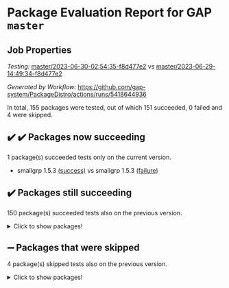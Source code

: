 # Package Evaluation Report for GAP `master`

## Job Properties

*Testing:* [master/2023-06-30-02:54:35-f8d477e2](https://github.com/gap-system/PackageDistro/blob/data/reports/master/2023-06-30-02:54:35-f8d477e2) vs [master/2023-06-29-14:49:34-f8d477e2](https://github.com/gap-system/PackageDistro/blob/data/reports/master/2023-06-29-14:49:34-f8d477e2)

*Generated by Workflow:* https://github.com/gap-system/PackageDistro/actions/runs/5418644936

In total, 155 packages were tested, out of which 151 succeeded, 0 failed and 4 were skipped.

## :heavy_check_mark: :heavy_check_mark: Packages now succeeding

1 package(s) succeeded tests only on the current version.
- smallgrp 1.5.3 [(success)](https://github.com/gap-system/PackageDistro/actions/runs/5418644936/jobs/9851091034) vs smallgrp 1.5.3 [(failure)](https://github.com/gap-system/PackageDistro/actions/runs/5413241680/jobs/9838932797)

## :heavy_check_mark: Packages still succeeding

150 package(s) succeeded tests also on the previous version.
<details><summary>Click to show packages!</summary>

- 4ti2interface 2023.02-04 [(success)](https://github.com/gap-system/PackageDistro/actions/runs/5418644936/jobs/9851082380)
- ace 5.6.2 [(success)](https://github.com/gap-system/PackageDistro/actions/runs/5418644936/jobs/9851082473)
- aclib 1.3.2 [(success)](https://github.com/gap-system/PackageDistro/actions/runs/5418644936/jobs/9851082540)
- agt 0.3.1 [(success)](https://github.com/gap-system/PackageDistro/actions/runs/5418644936/jobs/9851082595)
- alnuth 3.2.1 [(success)](https://github.com/gap-system/PackageDistro/actions/runs/5418644936/jobs/9851082661)
- anupq 3.3.0 [(success)](https://github.com/gap-system/PackageDistro/actions/runs/5418644936/jobs/9851082727)
- atlasrep 2.1.6 [(success)](https://github.com/gap-system/PackageDistro/actions/runs/5418644936/jobs/9851082800)
- autodoc 2023.06.19 [(success)](https://github.com/gap-system/PackageDistro/actions/runs/5418644936/jobs/9851082876)
- automata 1.15 [(success)](https://github.com/gap-system/PackageDistro/actions/runs/5418644936/jobs/9851082950)
- automgrp 1.3.2 [(success)](https://github.com/gap-system/PackageDistro/actions/runs/5418644936/jobs/9851083019)
- autpgrp 1.11 [(success)](https://github.com/gap-system/PackageDistro/actions/runs/5418644936/jobs/9851083075)
- cap 2023.06-08 [(success)](https://github.com/gap-system/PackageDistro/actions/runs/5418644936/jobs/9851083145)
- caratinterface 2.3.5 [(success)](https://github.com/gap-system/PackageDistro/actions/runs/5418644936/jobs/9851083206)
- cddinterface 2022.11.01 [(success)](https://github.com/gap-system/PackageDistro/actions/runs/5418644936/jobs/9851083271)
- circle 1.6.6 [(success)](https://github.com/gap-system/PackageDistro/actions/runs/5418644936/jobs/9851083343)
- classicpres 1.22 [(success)](https://github.com/gap-system/PackageDistro/actions/runs/5418644936/jobs/9851083419)
- cohomolo 1.6.11 [(success)](https://github.com/gap-system/PackageDistro/actions/runs/5418644936/jobs/9851083493)
- congruence 1.2.5 [(success)](https://github.com/gap-system/PackageDistro/actions/runs/5418644936/jobs/9851083563)
- corelg 1.56 [(success)](https://github.com/gap-system/PackageDistro/actions/runs/5418644936/jobs/9851083625)
- crime 1.6 [(success)](https://github.com/gap-system/PackageDistro/actions/runs/5418644936/jobs/9851083692)
- crisp 1.4.6 [(success)](https://github.com/gap-system/PackageDistro/actions/runs/5418644936/jobs/9851083751)
- crypting 0.10.4 [(success)](https://github.com/gap-system/PackageDistro/actions/runs/5418644936/jobs/9851083807)
- cryst 4.1.26 [(success)](https://github.com/gap-system/PackageDistro/actions/runs/5418644936/jobs/9851083874)
- crystcat 1.1.10 [(success)](https://github.com/gap-system/PackageDistro/actions/runs/5418644936/jobs/9851083948)
- ctbllib 1.3.6 [(success)](https://github.com/gap-system/PackageDistro/actions/runs/5418644936/jobs/9851084006)
- cubefree 1.19 [(success)](https://github.com/gap-system/PackageDistro/actions/runs/5418644936/jobs/9851084073)
- curlinterface 2.3.2 [(success)](https://github.com/gap-system/PackageDistro/actions/runs/5418644936/jobs/9851084137)
- cvec 2.8.1 [(success)](https://github.com/gap-system/PackageDistro/actions/runs/5418644936/jobs/9851084201)
- datastructures 0.3.0 [(success)](https://github.com/gap-system/PackageDistro/actions/runs/5418644936/jobs/9851084286)
- deepthought 1.0.6 [(success)](https://github.com/gap-system/PackageDistro/actions/runs/5418644936/jobs/9851084358)
- design 1.8 [(success)](https://github.com/gap-system/PackageDistro/actions/runs/5418644936/jobs/9851084435)
- difsets 2.3.1 [(success)](https://github.com/gap-system/PackageDistro/actions/runs/5418644936/jobs/9851084501)
- digraphs 1.6.2 [(success)](https://github.com/gap-system/PackageDistro/actions/runs/5418644936/jobs/9851084575)
- edim 1.3.7 [(success)](https://github.com/gap-system/PackageDistro/actions/runs/5418644936/jobs/9851084646)
- example 4.3.4 [(success)](https://github.com/gap-system/PackageDistro/actions/runs/5418644936/jobs/9851084714)
- examplesforhomalg 2023.02-04 [(success)](https://github.com/gap-system/PackageDistro/actions/runs/5418644936/jobs/9851084773)
- factint 1.6.3 [(success)](https://github.com/gap-system/PackageDistro/actions/runs/5418644936/jobs/9851084829)
- ferret 1.0.9 [(success)](https://github.com/gap-system/PackageDistro/actions/runs/5418644936/jobs/9851084872)
- fga 1.5.0 [(success)](https://github.com/gap-system/PackageDistro/actions/runs/5418644936/jobs/9851084946)
- fining 1.5.5 [(success)](https://github.com/gap-system/PackageDistro/actions/runs/5418644936/jobs/9851084991)
- float 1.0.3 [(success)](https://github.com/gap-system/PackageDistro/actions/runs/5418644936/jobs/9851085050)
- format 1.4.3 [(success)](https://github.com/gap-system/PackageDistro/actions/runs/5418644936/jobs/9851085109)
- forms 1.2.9 [(success)](https://github.com/gap-system/PackageDistro/actions/runs/5418644936/jobs/9851085148)
- fplsa 1.2.6 [(success)](https://github.com/gap-system/PackageDistro/actions/runs/5418644936/jobs/9851085201)
- fr 2.4.12 [(success)](https://github.com/gap-system/PackageDistro/actions/runs/5418644936/jobs/9851085251)
- francy 2.0.3 [(success)](https://github.com/gap-system/PackageDistro/actions/runs/5418644936/jobs/9851085309)
- fwtree 1.3 [(success)](https://github.com/gap-system/PackageDistro/actions/runs/5418644936/jobs/9851085361)
- gapdoc 1.6.6 [(success)](https://github.com/gap-system/PackageDistro/actions/runs/5418644936/jobs/9851085433)
- gauss 2023.02-04 [(success)](https://github.com/gap-system/PackageDistro/actions/runs/5418644936/jobs/9851085493)
- gaussforhomalg 2023.02-04 [(success)](https://github.com/gap-system/PackageDistro/actions/runs/5418644936/jobs/9851085557)
- gbnp 1.0.5 [(success)](https://github.com/gap-system/PackageDistro/actions/runs/5418644936/jobs/9851085630)
- generalizedmorphismsforcap 2023.03-01 [(success)](https://github.com/gap-system/PackageDistro/actions/runs/5418644936/jobs/9851085691)
- genss 1.6.8 [(success)](https://github.com/gap-system/PackageDistro/actions/runs/5418644936/jobs/9851085778)
- gradedmodules 2023.02-04 [(success)](https://github.com/gap-system/PackageDistro/actions/runs/5418644936/jobs/9851085832)
- gradedringforhomalg 2023.02-04 [(success)](https://github.com/gap-system/PackageDistro/actions/runs/5418644936/jobs/9851085903)
- grape 4.9.0 [(success)](https://github.com/gap-system/PackageDistro/actions/runs/5418644936/jobs/9851085954)
- groupoids 1.73 [(success)](https://github.com/gap-system/PackageDistro/actions/runs/5418644936/jobs/9851086027)
- grpconst 2.6.4 [(success)](https://github.com/gap-system/PackageDistro/actions/runs/5418644936/jobs/9851086098)
- guarana 0.96.3 [(success)](https://github.com/gap-system/PackageDistro/actions/runs/5418644936/jobs/9851086165)
- guava 3.18 [(success)](https://github.com/gap-system/PackageDistro/actions/runs/5418644936/jobs/9851086231)
- hap 1.56 [(success)](https://github.com/gap-system/PackageDistro/actions/runs/5418644936/jobs/9851086306)
- hapcryst 0.1.15 [(success)](https://github.com/gap-system/PackageDistro/actions/runs/5418644936/jobs/9851086376)
- hecke 1.5.3 [(success)](https://github.com/gap-system/PackageDistro/actions/runs/5418644936/jobs/9851086439)
- help 3.5 [(success)](https://github.com/gap-system/PackageDistro/actions/runs/5418644936/jobs/9851086509)
- homalg 2023.02-05 [(success)](https://github.com/gap-system/PackageDistro/actions/runs/5418644936/jobs/9851086583)
- homalgtocas 2023.02-04 [(success)](https://github.com/gap-system/PackageDistro/actions/runs/5418644936/jobs/9851086643)
- idrel 2.45 [(success)](https://github.com/gap-system/PackageDistro/actions/runs/5418644936/jobs/9851086701)
- images 1.3.1 [(success)](https://github.com/gap-system/PackageDistro/actions/runs/5418644936/jobs/9851086772)
- intpic 0.3.0 [(success)](https://github.com/gap-system/PackageDistro/actions/runs/5418644936/jobs/9851086836)
- io 4.8.1 [(success)](https://github.com/gap-system/PackageDistro/actions/runs/5418644936/jobs/9851086895)
- io_forhomalg 2023.02-04 [(success)](https://github.com/gap-system/PackageDistro/actions/runs/5418644936/jobs/9851086956)
- irredsol 1.4.4 [(success)](https://github.com/gap-system/PackageDistro/actions/runs/5418644936/jobs/9851087015)
- json 2.1.1 [(success)](https://github.com/gap-system/PackageDistro/actions/runs/5418644936/jobs/9851087076)
- jupyterkernel 1.5.0 [(success)](https://github.com/gap-system/PackageDistro/actions/runs/5418644936/jobs/9851087142)
- jupyterviz 1.5.6 [(success)](https://github.com/gap-system/PackageDistro/actions/runs/5418644936/jobs/9851087218)
- kan 1.35 [(success)](https://github.com/gap-system/PackageDistro/actions/runs/5418644936/jobs/9851087272)
- kbmag 1.5.11 [(success)](https://github.com/gap-system/PackageDistro/actions/runs/5418644936/jobs/9851087350)
- laguna 3.9.6 [(success)](https://github.com/gap-system/PackageDistro/actions/runs/5418644936/jobs/9851087446)
- liealgdb 2.2.1 [(success)](https://github.com/gap-system/PackageDistro/actions/runs/5418644936/jobs/9851087519)
- liepring 2.8 [(success)](https://github.com/gap-system/PackageDistro/actions/runs/5418644936/jobs/9851087603)
- liering 2.4.2 [(success)](https://github.com/gap-system/PackageDistro/actions/runs/5418644936/jobs/9851087671)
- linearalgebraforcap 2023.06-02 [(success)](https://github.com/gap-system/PackageDistro/actions/runs/5418644936/jobs/9851087753)
- localizeringforhomalg 2023.02-04 [(success)](https://github.com/gap-system/PackageDistro/actions/runs/5418644936/jobs/9851087827)
- loops 3.4.3 [(success)](https://github.com/gap-system/PackageDistro/actions/runs/5418644936/jobs/9851087903)
- lpres 1.0.3 [(success)](https://github.com/gap-system/PackageDistro/actions/runs/5418644936/jobs/9851087985)
- majoranaalgebras 1.5.1 [(success)](https://github.com/gap-system/PackageDistro/actions/runs/5418644936/jobs/9851088080)
- mapclass 1.4.6 [(success)](https://github.com/gap-system/PackageDistro/actions/runs/5418644936/jobs/9851088141)
- matgrp 0.70 [(success)](https://github.com/gap-system/PackageDistro/actions/runs/5418644936/jobs/9851088227)
- matricesforhomalg 2023.02-04 [(success)](https://github.com/gap-system/PackageDistro/actions/runs/5418644936/jobs/9851088309)
- modisom 2.5.4 [(success)](https://github.com/gap-system/PackageDistro/actions/runs/5418644936/jobs/9851088373)
- modulepresentationsforcap 2023.06-02 [(success)](https://github.com/gap-system/PackageDistro/actions/runs/5418644936/jobs/9851088440)
- modules 2023.02-04 [(success)](https://github.com/gap-system/PackageDistro/actions/runs/5418644936/jobs/9851088520)
- monoidalcategories 2023.05-03 [(success)](https://github.com/gap-system/PackageDistro/actions/runs/5418644936/jobs/9851088595)
- nconvex 2022.09-01 [(success)](https://github.com/gap-system/PackageDistro/actions/runs/5418644936/jobs/9851088688)
- nilmat 1.4.2 [(success)](https://github.com/gap-system/PackageDistro/actions/runs/5418644936/jobs/9851088759)
- nock 1.5 [(success)](https://github.com/gap-system/PackageDistro/actions/runs/5418644936/jobs/9851088840)
- normalizinterface 1.3.6 [(success)](https://github.com/gap-system/PackageDistro/actions/runs/5418644936/jobs/9851088917)
- nq 2.5.10 [(success)](https://github.com/gap-system/PackageDistro/actions/runs/5418644936/jobs/9851088968)
- numericalsgps 1.3.1 [(success)](https://github.com/gap-system/PackageDistro/actions/runs/5418644936/jobs/9851089049)
- openmath 11.5.3 [(success)](https://github.com/gap-system/PackageDistro/actions/runs/5418644936/jobs/9851089125)
- orb 4.9.0 [(success)](https://github.com/gap-system/PackageDistro/actions/runs/5418644936/jobs/9851089200)
- packagemanager 1.4.1 [(success)](https://github.com/gap-system/PackageDistro/actions/runs/5418644936/jobs/9851089266)
- patternclass 2.4.3 [(success)](https://github.com/gap-system/PackageDistro/actions/runs/5418644936/jobs/9851089348)
- permut 2.0.4 [(success)](https://github.com/gap-system/PackageDistro/actions/runs/5418644936/jobs/9851089425)
- polenta 1.3.10 [(success)](https://github.com/gap-system/PackageDistro/actions/runs/5418644936/jobs/9851089499)
- polymaking 0.8.6 [(success)](https://github.com/gap-system/PackageDistro/actions/runs/5418644936/jobs/9851089558)
- primgrp 3.4.4 [(success)](https://github.com/gap-system/PackageDistro/actions/runs/5418644936/jobs/9851089624)
- profiling 2.5.4 [(success)](https://github.com/gap-system/PackageDistro/actions/runs/5418644936/jobs/9851089703)
- qpa 1.34 [(success)](https://github.com/gap-system/PackageDistro/actions/runs/5418644936/jobs/9851089781)
- quagroup 1.8.3 [(success)](https://github.com/gap-system/PackageDistro/actions/runs/5418644936/jobs/9851089862)
- radiroot 2.9 [(success)](https://github.com/gap-system/PackageDistro/actions/runs/5418644936/jobs/9851089931)
- rcwa 4.7.1 [(success)](https://github.com/gap-system/PackageDistro/actions/runs/5418644936/jobs/9851089994)
- rds 1.8 [(success)](https://github.com/gap-system/PackageDistro/actions/runs/5418644936/jobs/9851090057)
- recog 1.4.2 [(success)](https://github.com/gap-system/PackageDistro/actions/runs/5418644936/jobs/9851090124)
- repndecomp 1.3.0 [(success)](https://github.com/gap-system/PackageDistro/actions/runs/5418644936/jobs/9851090178)
- repsn 3.1.1 [(success)](https://github.com/gap-system/PackageDistro/actions/runs/5418644936/jobs/9851090233)
- resclasses 4.7.3 [(success)](https://github.com/gap-system/PackageDistro/actions/runs/5418644936/jobs/9851090287)
- ringsforhomalg 2023.02-05 [(success)](https://github.com/gap-system/PackageDistro/actions/runs/5418644936/jobs/9851090348)
- sco 2023.02-04 [(success)](https://github.com/gap-system/PackageDistro/actions/runs/5418644936/jobs/9851090396)
- scscp 2.4.1 [(success)](https://github.com/gap-system/PackageDistro/actions/runs/5418644936/jobs/9851090464)
- semigroups 5.2.1 [(success)](https://github.com/gap-system/PackageDistro/actions/runs/5418644936/jobs/9851090527)
- sglppow 2.3 [(success)](https://github.com/gap-system/PackageDistro/actions/runs/5418644936/jobs/9851090579)
- sgpviz 0.999.5 [(success)](https://github.com/gap-system/PackageDistro/actions/runs/5418644936/jobs/9851090657)
- simpcomp 2.1.14 [(success)](https://github.com/gap-system/PackageDistro/actions/runs/5418644936/jobs/9851090720)
- singular 2023.02.09 [(success)](https://github.com/gap-system/PackageDistro/actions/runs/5418644936/jobs/9851090795)
- sl2reps 1.1 [(success)](https://github.com/gap-system/PackageDistro/actions/runs/5418644936/jobs/9851090868)
- sla 1.5.3 [(success)](https://github.com/gap-system/PackageDistro/actions/runs/5418644936/jobs/9851090952)
- smallsemi 0.6.13 [(success)](https://github.com/gap-system/PackageDistro/actions/runs/5418644936/jobs/9851091103)
- sonata 2.9.6 [(success)](https://github.com/gap-system/PackageDistro/actions/runs/5418644936/jobs/9851091185)
- sophus 1.27 [(success)](https://github.com/gap-system/PackageDistro/actions/runs/5418644936/jobs/9851091261)
- spinsym 1.5.2 [(success)](https://github.com/gap-system/PackageDistro/actions/runs/5418644936/jobs/9851091331)
- standardff 0.9.4 [(success)](https://github.com/gap-system/PackageDistro/actions/runs/5418644936/jobs/9851091398)
- symbcompcc 1.3.2 [(success)](https://github.com/gap-system/PackageDistro/actions/runs/5418644936/jobs/9851091470)
- thelma 1.3 [(success)](https://github.com/gap-system/PackageDistro/actions/runs/5418644936/jobs/9851091532)
- tomlib 1.2.9 [(success)](https://github.com/gap-system/PackageDistro/actions/runs/5418644936/jobs/9851091589)
- toolsforhomalg 2023.05-01 [(success)](https://github.com/gap-system/PackageDistro/actions/runs/5418644936/jobs/9851091655)
- toric 1.9.5 [(success)](https://github.com/gap-system/PackageDistro/actions/runs/5418644936/jobs/9851091719)
- toricvarieties 2022.07.13 [(success)](https://github.com/gap-system/PackageDistro/actions/runs/5418644936/jobs/9851091763)
- transgrp 3.6.4 [(success)](https://github.com/gap-system/PackageDistro/actions/runs/5418644936/jobs/9851091817)
- ugaly 4.0.3 [(success)](https://github.com/gap-system/PackageDistro/actions/runs/5418644936/jobs/9851091873)
- unipot 1.5 [(success)](https://github.com/gap-system/PackageDistro/actions/runs/5418644936/jobs/9851091933)
- unitlib 4.2.0 [(success)](https://github.com/gap-system/PackageDistro/actions/runs/5418644936/jobs/9851092000)
- utils 0.82 [(success)](https://github.com/gap-system/PackageDistro/actions/runs/5418644936/jobs/9851092061)
- uuid 0.7 [(success)](https://github.com/gap-system/PackageDistro/actions/runs/5418644936/jobs/9851092124)
- walrus 0.9991 [(success)](https://github.com/gap-system/PackageDistro/actions/runs/5418644936/jobs/9851092182)
- wedderga 4.10.4 [(success)](https://github.com/gap-system/PackageDistro/actions/runs/5418644936/jobs/9851092233)
- xmod 2.91 [(success)](https://github.com/gap-system/PackageDistro/actions/runs/5418644936/jobs/9851092300)
- xmodalg 1.23 [(success)](https://github.com/gap-system/PackageDistro/actions/runs/5418644936/jobs/9851092359)
- yangbaxter 0.10.3 [(success)](https://github.com/gap-system/PackageDistro/actions/runs/5418644936/jobs/9851092432)
- zeromqinterface 0.14 [(success)](https://github.com/gap-system/PackageDistro/actions/runs/5418644936/jobs/9851092504)
</details>

## :heavy_minus_sign: Packages that were skipped

4 package(s) skipped tests also on the previous version.
<details><summary>Click to show packages!</summary>

- browse 1.8.21 [(skipped)](https://github.com/gap-system/PackageDistro/actions/runs/5418644936/jobs/9850936916)
- itc 1.5.1 [(skipped)](https://github.com/gap-system/PackageDistro/actions/runs/5418644936/jobs/9850936916)
- polycyclic 2.16 [(skipped)](https://github.com/gap-system/PackageDistro/actions/runs/5418644936/jobs/9850936916)
- xgap 4.31 [(skipped)](https://github.com/gap-system/PackageDistro/actions/runs/5418644936/jobs/9850936916)
</details>

